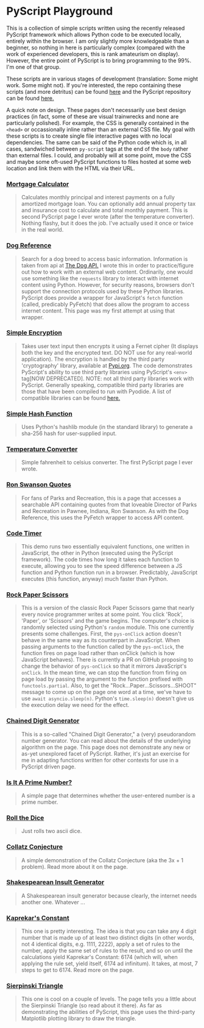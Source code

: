 # PyScript Playground  

This is a collection of simple scripts written using the recently released PyScript framework which allows Python code to be executed locally, entirely within the browser. I am only slightly more knowledgeable than a beginner, so nothing in here is particularly complex (compared with the work of experienced developers, this is rank amateurism on display). However, the entire point of PyScript is to bring programming to the 99%. I'm one of that group. 

These scripts are in various stages of development (translation: Some might work. Some might not). If you're interested, the repo containing these scripts (and more detritus) can be found <a href="https://github.com/mdlattimore/pyscript_playground">here</a> and the PyScript repository can be found <a href="https://github.com/pyscript/pyscript">here.</a>

A quick note on design. These pages don't necessarily use best design practices (in fact, some of these are visual trainwrecks and none are particularly polished). For example, the CSS is generally contained in the ```<head>``` or occassionally inline rather than an external CSS file. My goal with these scripts is to create single file interactive pages with no local dependencies. The same can be said of the Python code which is, in all cases, sandwiched between ```py-script``` tags at the end of the ```body``` rather than external files. I could, and probably will at some point, move the CSS and maybe some oft-used PyScript functions to files hosted at some web location and link them with the HTML via their URL.

### [Mortgage Calculator](https://mdlattimore.github.io/pyscript_playground/mortgage_calc)  
> Calculates monthly principal and interest payments on a fully amortized mortgage loan. You can optionally add annual property tax and insurance cost to calculate and total monthly payment. This is second PyScript page I ever wrote (after the temperature converter). Nothing flashy, but it does the job. I've actually used it once or twice in the real world.  
   
### [Dog Reference](https://mdlattimore.github.io/pyscript_playground/dogs)  
> Search for a dog breed to access basic information. Information is taken from api at <a href="https://thedogapi.com">The Dog API.</a> I wrote this in order to practice/figure out how to work with an external web content. Ordinarily, one would use something like the ```requests``` library to interact with internet content using Python. However, for security reasons, browsers don't support the connection protocols used by these Python libraries. PyScript does provide a wrapper for JavaScript's ```fetch``` function (called, predicably PyFetch) that does allow the program to access internet content. This page was my first attempt at using that wrapper. 
    
### [Simple Encryption](https://mdlattimore.github.io/pyscript_playground/encrypt)  
> Takes user text input then encrypts it using a Fernet cipher (It displays both the key and the encrypted text. DO NOT use for any real-world application). The encryption is handled by the third party 'cryptography' library, available at <a href="https://pypi.org">Pypi.org</a>. The code demonstrates PyScript's ability to use third party libraries using PyScript's ```<env>``` tag[NOW DEPRECATED]. NOTE: not all third party libraries work with PyScript. Generally speaking, compatible third party libraries are those that have been compiled to run with Pyodide. A list of compatible libraries can be found <a href="https://github.com/pyodide/pyodide/tree/main/packages">here.</a>  

### [Simple Hash Function](https://mdlattimore.github.io/pyscript_playground/hashing)  
> Uses Python's hashlib module (in the standard library) to generate a sha-256 hash for user-supplied input.  
  
### [Temperature Converter](https://mdlattimore.github.io/pyscript_playground/temp_converter)  
> Simple fahrenheit to celsius converter. The first PyScript page I ever wrote.

### [Ron Swanson Quotes](https://mdlattimore.github.io/pyscript_playground/swanson)
> For fans of Parks and Recreation, this is a page that accesses a searchable API containing quotes from that loveable Director of Parks and Recreation in Pawnee, Indiana, Ron Swanson. As with the Dog Reference, this uses the PyFetch wrapper to access API content.

### [Code Timer](https://mdlattimore.github.io/pyscript_playground/timing)
> This demo runs two essentially equivalent functions, one written in JavaScript, the other in Python (executed using the PyScript framework). The code times how long it takes each function to execute, allowing you to see the speed difference between a JS function and Python function run in a browser. Predictably, JavaScript executes (this function, anyway) much faster than Python.

### [Rock Paper Scissors](https://mdlattimore.github.io/pyscript_playground/rps)
> This is a version of the classic Rock Paper Scissors game that nearly every novice programmer writes at some point. You click 'Rock', 'Paper', or 'Scissors' and the game begins. The computer's choice is randomly selected using Python's ```random``` module. This one currently presents some challenges. First, the ```pys-onClick``` action doesn't behave in the same way as its counterpart in JavaScript. When passing arguments to the function called by the ```pys-onClick```, the function fires on page load rather than onClick (which is how JavaScript behaves). There is currently a PR on GitHub proposing to change the behavior of ```pys-onClick``` so that it mirrors JavaScript's ```onClick```. In the mean time, we can stop the function from firing on page load by passing the argument to the function prefixed with ```functools.partial```. Also, to get the "Rock...Paper...Scissors...SHOOT" message to come up on the page one word at a time, we've have to use ```await asyncio.sleep(n)```. Python's ```time.sleep(n)``` doesn't give us the execution delay we need for the effect.
 
### [Chained Digit Generator](https://mdlattimore.github.io/pyscript_playground/cdg)
> This is a so-called "Chained Digit Generator," a (very) pseudorandom number generator. You can read about the details of the underlying algorithm on the page. This page does not demonstrate any new or as-yet unexplored facet of PyScript. Rather, it's just an exercise for me in adapting functions written for other contexts for use in a PyScript driven page.

### [Is It A Prime Number?](https://mdlattimore.github.io/pyscript_playground/isprime)
> A simple page that determines whether the user-entered number is a prime number.

### [Roll the Dice](https://mdlattimore.github.com.io/dice)  
> Just rolls two ascii dice.  

### [Collatz Conjecture](https://mdlattimore.github.com.io/collatz)  
> A simple demonstration of the Collatz Conjecture (aka the 3x + 1 problem). Read more about it on the page.

### [Shakespearean Insult Generator](https://mdlattimore.github.com.io/insult)  
> A Shakespearean insult generator because clearly, the internet needs another one. Whatever ...  

### [Kaprekar's Constant](https://mdlattimore.github.com.io/kaprekar)  
> This one is pretty interesting. The idea is that you can take any 4 digit number that is made up of at least two distinct digits (in other words, not 4 identical digits, e.g. 1111, 2222), apply a set of rules to the number, apply the same set of rules to the result, and so on until the calculations yield Kaprekar's Constant: 6174 (which will, when applying the rule set, yield itself, 6174 ad infinitum). It takes, at most, 7 steps to get to 6174. Read more on the page.

### [Sierpinski Triangle](https://mdlattimore.github.com.io/sierpinski)  
> This one is cool on a couple of levels. The page tells you a little about the Sierpinski Triangle (so read about it there). As far as demonstrating the abilities of PyScript, this page uses the third-party Matplotlib plotting library to draw the triangle. 